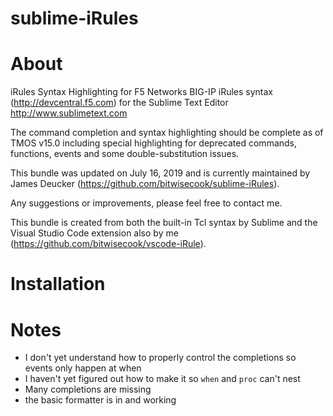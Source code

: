 sublime-iRules
==============

# About

iRules Syntax Highlighting for F5 Networks BIG-IP iRules syntax (http://devcentral.f5.com) for the Sublime Text Editor http://www.sublimetext.com

The command completion and syntax highlighting should be complete as of TMOS v15.0 including special highlighting for deprecated commands, functions, events and some double-substitution issues.

This bundle was updated on July 16, 2019 and is currently maintained by James Deucker (https://github.com/bitwisecook/sublime-iRules).

Any suggestions or improvements, please feel free to contact me.

This bundle is created from both the built-in Tcl syntax by Sublime and the Visual Studio Code extension also by me (https://github.com/bitwisecook/vscode-iRule).

# Installation

# Notes
 * I don't yet understand how to properly control the completions so events only happen at when
 * I haven't yet figured out how to make it so `when` and `proc` can't nest
 * Many completions are missing
 * the basic formatter is in and working